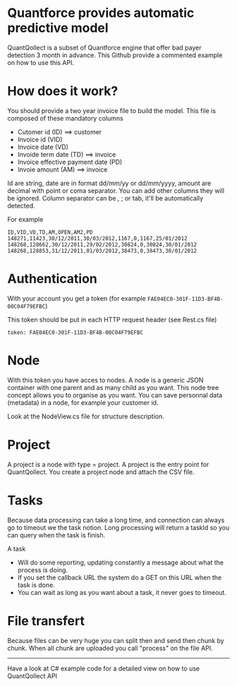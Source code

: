 # Quantforce provides automatic predictive model

QuantQollect is a subset of Quantforce engine that offer bad payer detection 3 month in advance. This Github provide a commented example on how to use this API.

# How does it work?

You should provide a two year invoice file to build the model. This file is composed of these mandatory columns
- Cutomer id (ID) ==> customer
- Invoice id (VID)
- Invoice date (VD)
- Invoide term date (TD) ==> invoice
- Invoice effective payment date (PD)
- Invoie amount (AM) ==> invoice
    
Id are string, date are in format dd/mm/yy or dd/mm/yyyy, amount are decimal with point or coma separator. You can add other columns they will be ignored. Column separator can be , ; or tab, it'll be automatically detected.

For example

`ID,VID,VD,TD,AM,OPEN,AM2,PD
148271,11423,30/12/2011,30/03/2012,1167,0,1167,25/01/2012
148268,128662,30/12/2011,29/02/2012,30824,0,30824,30/01/2012
148268,128853,31/12/2011,01/03/2012,38473,0,38473,30/01/2012`

# Authentication
With your account you get a token (for example `FAE04EC0-301F-11D3-BF4B-00C04F79EFBC`)

This token should be put in each HTTP request header (see Rest.cs file)

`token: FAE04EC0-301F-11D3-BF4B-00C04F79EFBC`

# Node
With this token you have acces to nodes. A node is a generic JSON container with one parent and as many child as you want. This node tree concept allows you to organise as you want. You can save personnal data (metadata) in a node, for example your customer id.

Look at the NodeView.cs file for structure description.

# Project
A project is a node with type = project. A project is the entry point for QuantQollect. You create a project node and attach the CSV file.

# Tasks
Because data processing can take a long time, and connection can always go to timeout we the task notion. Long processing will return a taskId so you can query when the task is finish. 

A task
- Will do some reporting, updating constantly a message about what the process is doing.
- If you set the callback URL the system do a GET on this URL when the task is done.
- You can wait as long as you want about a task, it never goes to timeout.

# File transfert
Because files can be very huge you can split then and send then chunk by chunk. When all chunk are uploaded you call "process" on the file API.

---
Have a look at C# example code for a detailed view on how to use QuantQollect API

